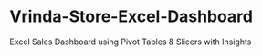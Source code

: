 # Vrinda-Store-Excel-Dashboard
Excel Sales Dashboard using Pivot Tables &amp; Slicers with Insights
